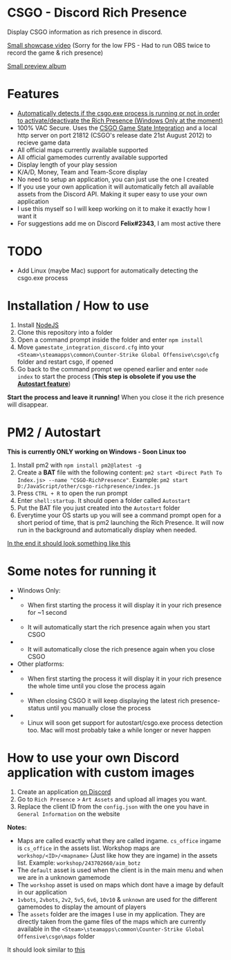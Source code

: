 # CSGO - Discord Rich Presence

Display CSGO information as rich presence in discord.

[Small showcase video](https://youtu.be/yvrA6LpmZkE) (Sorry for the low FPS - Had to run OBS twice to record the game & rich presence)

[Small preview album](https://imgur.com/a/wWXjBlB)

# Features
- [Automatically detects if the csgo.exe process is running or not in order to activate/deactivate the Rich Presence (Windows Only at the moment)](#pm2--autostart)
- 100% VAC Secure. Uses the [CSGO Game State Integration](https://developer.valvesoftware.com/wiki/Counter-Strike:_Global_Offensive_Game_State_Integration) and a local http server on port 21812 (CSGO's release date 21st August 2012) to recieve game data
- All official maps currently available supported
- All official gamemodes currently available supported
- Display length of your play session
- K/A/D, Money, Team and Team-Score display
- No need to setup an application, you can just use the one I created
- If you use your own application it will automatically fetch all available assets from the Discord API. Making it super easy to use your own application
- I use this myself so I will keep working on it to make it exactly how I want it
- For suggestions add me on Discord **Felix#2343**, I am most active there

# TODO
- Add Linux (maybe Mac) support for automatically detecting the csgo.exe process

# Installation / How to use
1. Install [NodeJS](https://nodejs.org/en/)
2. Clone this repository into a folder
3. Open a command prompt inside the folder and enter `npm install`
4. Move `gamestate_integration_discord.cfg` into your `<Steam>\steamapps\common\Counter-Strike Global Offensive\csgo\cfg` folder and restart csgo, if opened
5. Go back to the command prompt we opened earlier and enter `node index` to start the process (**This step is obsolete if you use the [Autostart feature](#pm2--autostart)**)

**Start the process and leave it running!** When you close it the rich presence will disappear.

# PM2 / Autostart

**This is currently ONLY working on Windows - Soon Linux too**

1. Install pm2 with `npm install pm2@latest -g`
2. Create a **BAT** file with the following content: `pm2 start <Direct Path To Index.js> --name "CSGO-RichPresence"`. Example: `pm2 start D:/JavaScript/other/csgo-richpresence/index.js`
3. Press `CTRL + R` to open the run prompt
4. Enter `shell:startup`. It should open a folder called `Autostart`
5. Put the BAT file you just created into the `Autostart` folder
6. Everytime your OS starts up you will see a command prompt open for a short period of time, that is pm2 launching the Rich Presence. It will now run in the background and automatically display when needed.

[In the end it should look something like this](https://i.imgur.com/T7wlSIn.png)

# Some notes for running it
- Windows Only:
- - When first starting the process it will display it in your rich presence for ~1 second
- - It will automatically start the rich presence again when you start CSGO
- - It will automatically close the rich presence again when you close CSGO
- Other platforms:
- - When first starting the process it will display it in your rich presence the whole time until you close the process again
- - When closing CSGO it will keep displaying the latest rich presence-status until you manually close the process
- - Linux will soon get support for autostart/csgo.exe process detection too. Mac will most probably take a while longer or never happen

# How to use your own Discord application with custom images
1. Create an application [on Discord](https://discordapp.com/developers/applications/me)
2. Go to `Rich Presence` > `Art Assets` and upload all images you want.
3. Replace the client ID from the `config.json` with the one you have in `General Information` on the website

**Notes:**
- Maps are called exactly what they are called ingame. `cs_office` ingame is `cs_office` in the assets list. Workshop maps are `workshop/<ID>/<mapname>` (Just like how they are ingame) in the assets list. Example: `workshop/243702660/aim_botz`
- The `default` asset is used when the client is in the main menu and when we are in a unknown gamemode
- The `workshop` asset is used on maps which dont have a image by default in our application
- `1vbots`, `2vbots`, `2v2`, `5v5`, `6v6`, `10v10` & `unknown` are used for the different gamemodes to display the amount of players
- The `assets` folder are the images I use in my application. They are directly taken from the game files of the maps which are currently available in the `<Steam>\steamapps\common\Counter-Strike Global Offensive\csgo\maps` folder

It should look similar to [this](https://i.imgur.com/cF6HPs7.png)

